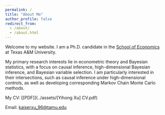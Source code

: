 ```yaml
---
permalink: /
title: "About Me"
author_profile: false
redirect_from: 
  - /about/
  - /about.html
---
```


Welcome to my website. I am a Ph.D. candidate in the [School of Economics](https://artsci.tamu.edu/economics/index.html) at Texas A&M University.

My primary research interests lie in econometric theory and Bayesian statistics, with a focus on causal inference, high-dimensional Bayesian inference, and Bayesian variable selection. I am particularly interested in their intersections, such as causal inference under high-dimensional controls, as well as developing corresponding Markov Chain Monte Carlo methods.

My CV: [[PDF]](../assets/[Yihong Xu] CV.pdf)

Email: [kaiserxu_96@tamu.edu](mailto:kaiserxu_96@tamu.edu)
